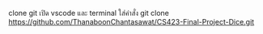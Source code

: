 clone git
เปิด vscode และ terminal
ใส่คำสั่ง git clone https://github.com/ThanaboonChantasawat/CS423-Final-Project-Dice.git

